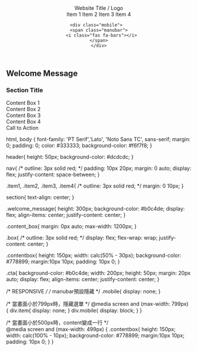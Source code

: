 <!DOCTYPE html>
<html lang="en" >
<head>
  <meta charset="UTF-8">
  <title>CodePen - RWD test2</title>
  <meta name="viewport" content="width=device-width, initial-scale=1.0"> 

<link href="https://fonts.googleapis.com/css2?family=PT+Serif:wght@400;700&display=swap" rel="stylesheet">

<script src="https://kit.fontawesome.com/f3e74ad63c.js" crossorigin="anonymous"></script><link rel="stylesheet" href="./style.css">

</head>
<body>
<!-- partial:index.partial.html -->
<header>
  <nav>
    <span class="logo">Website Title / Logo</span>
    <div class="item">
    <span class="item1">Item 1</span>
    <span class="item2">Item 2</span>
    <span class="item3">Item 3</span>
    <span class="item4">Item 4</span>
    </div>
    
    <div class="mobile">  
    <span class="manubar">
      <i class="fas fa-bars"></i>
    </span>
    </div>
  </nav>
</header>

<main>
<section class="welcome_message">
  <h1>Welcome Message</h1>
  </section>
  
<section class="content_box">
  <div class="sectiontitle">
   <h3>Section Title</h3>
  </div>
  <div class="box">
  <div class="contentbox">Content Box 1</div>
  <div class="contentbox">Content Box 2</div>
  <div class="contentbox">Content Box 3</div>
  <div class="contentbox">Content Box 4</div>
    
  </div>
</section>
  
<section class="cta">Call to Action</section>
</main>
<!-- partial -->
  
</body>
</html>


html, body {
  font-family: 'PT Serif','Lato', 'Noto Sans TC', sans-serif;
  margin: 0;
  padding: 0;
  color: #333333;
  background-color: #f6f7f8;
}

header{
  height: 50px;
  background-color: #dcdcdc;
}

nav{
/*   outline: 3px solid red;  */
  padding: 10px 20px;
  margin: 0 auto;
  display: flex;
  justify-content: space-between;
}


.item1, .item2, .item3, .item4{
/* outline: 3px solid red; */
  margin: 0 10px;
}

section{
  text-align: center;
}

.welcome_message{
  height: 300px;
  background-color: #b0c4de;
  display: flex;
  align-items: center;
  justify-content: center;
}

.content_box{
  margin: 0px auto;
  max-width: 1200px;
} 

.box{
/*   outline: 3px solid red; */
  display: flex;
  flex-wrap: wrap; 
  justify-content: center;
}

.contentbox{
  height: 150px;
  width: calc(50% - 30px);
  background-color: #778899;
  margin:10px 10px;
  padding: 10px 0;
}

.cta{
  background-color: #b0c4de;
  width: 200px;
  height: 50px;
  margin: 20px auto;
  display: flex;
  align-items: center;
  justify-content: center;
} 



/* RESPONSIVE */
/* manubar預設隱藏 */
.mobile{
  display: none;
}


/* 當畫面小於799px時，隱藏選單 */
 @media screen and (max-width: 799px) {
  div.item{
    display: none;
  }
   div.mobile{
     display: block;
   }
}
  
/* 當畫面小於500px時，content變成一行 */    
  @media screen and (max-width: 499px) {
    .contentbox{
      height: 150px;
      width: calc(100% - 10px);
      background-color: #778899;
      margin:10px 10px;
      padding: 10px 0;
    }
}
